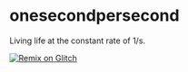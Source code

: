 # onesecondpersecond

Living life at the constant rate of 1/s.

[![Remix on Glitch](https://cdn.glitch.com/2bdfb3f8-05ef-4035-a06e-2043962a3a13%2Fremix%402x.png?1513093958726)](https://glitch.com/edit/?utm_content=project_onesecondpersecond&utm_source=remix_this&utm_medium=button&utm_campaign=glitchButton#!/remix/onesecondpersecond)

